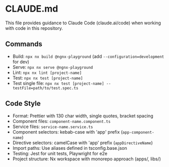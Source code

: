 # CLAUDE.md

This file provides guidance to Claude Code (claude.ai/code) when working with code in this repository.

## Commands
- Build: `npx nx build @ngnx-playground` (add `--configuration=development` for dev)
- Serve: `npx nx serve @ngnx-playground`
- Lint: `npx nx lint [project-name]`
- Test: `npx nx test [project-name]`
- Test single file: `npx nx test [project-name] --testFile=path/to/test.spec.ts`

## Code Style
- Format: Prettier with 130 char width, single quotes, bracket spacing
- Component files: `component-name.component.ts`
- Service files: `service-name.service.ts`
- Component selectors: kebab-case with 'app' prefix (`app-component-name`)
- Directive selectors: camelCase with 'app' prefix (`appDirectiveName`)
- Import paths: Use aliases defined in tsconfig.base.json
- Testing: Jest for unit tests, Playwright for e2e
- Project structure: Nx workspace with monorepo approach (apps/, libs/)
